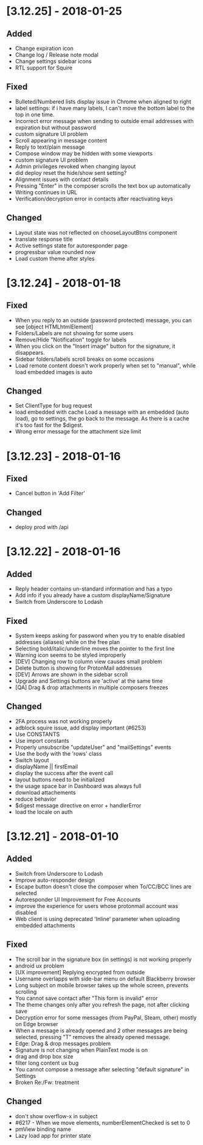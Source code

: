 # [3.12.25] - 2018-01-25
## Added
- Change expiration icon
- Change log / Release note modal
- Change settings sidebar icons
- RTL support for Squire

## Fixed
- Bulleted/Numbered lists display issue in Chrome when aligned to right
- label settings: if i have many labels, I can't move the bottom label to the top in one time.
- Incorrect error message when sending to outside email addresses with expiration but without password
- custom signature UI problem
- Scroll appearing in message content
- Reply to text/plain message
- Compose window may be hidden with some viewports
- custom signature UI problem
- Admin privileges revoked when changing layout
- did deploy reset the hide/show sent setting?
- Alignment issues with contact details
- Pressing "Enter" in the composer scrolls the text box up automatically
- Writing continues in URL
- Verification/decryption error in contacts after reactivating keys

## Changed
- Layout state was not reflected on chooseLayoutBtns component
- translate response title
- Active settings state for autoresponder page
- progressbar value rounded now
- Load custom theme after styles

# [3.12.24] - 2018-01-18
## Fixed
- When you reply to an outside (password protected) message, you can see [object HTMLhtmlElement]
- Folders/Labels are not showing for some users
- Remove/Hide "Notification" toggle for labels
- When you click on the "Insert image" button for the signature, it disappears.
- Sidebar folders/labels scroll breaks on some occasions
- Load remote content doesn't work properly when set to "manual", while load embedded images is auto

## Changed
- Set ClientType for bug request
- load embedded with cache Load a message with an embedded (auto load), go to settings, the go back to the message. As there is a cache it's too fast for the $digest.
- Wrong error message for the attachment size limit

# [3.12.23] - 2018-01-16
## Fixed
- Cancel button in 'Add Filter'

## Changed
- deploy prod with /api

# [3.12.22] - 2018-01-16
## Added
- Reply header contains un-standard information and has a typo
- Add info if you already have a custom displayName/Signature
- Switch from Underscore to Lodash

## Fixed
- System keeps asking for password when you try to enable disabled addresses (aliases) while on the free plan
- Selecting bold/italic/underline moves the pointer to the first line
- Warning icon seems to be styled improperly
- [DEV] Changing row to column view causes small problem
- Delete button is showing for ProtonMail addresses
- [DEV] Arrows are shown in the sidebar scroll
- Upgrade and Settings buttons are 'active' at the same time
- [QA] Drag & drop attachments in multiple composers freezes

## Changed
- 2FA process was not working properly
- adblock squire issue, add display important (#6253)
- Use CONSTANTS
- Use import constants
- Properly unsubscribe "updateUser" and "mailSettings" events
- Use the body with the 'rows' class
- Switch layout
- displayName || firstEmail
- display the success after the event call
- layout buttons need to be initialized
- the usage space bar in Dashboard was always full
- download attachements
- reduce behavior
- $digest message directive on error + handlerError
- load the locale on auth

# [3.12.21] - 2018-01-10
## Added
- Switch from Underscore to Lodash
- Improve auto-responder design
- Escape button doesn't close the composer when To/CC/BCC lines are selected
- Autoresponder UI Improvement for Free Accounts
- improve the experience for users whose protonmail account was disabled
- Web client is using deprecated 'Inline' parameter when uploading embedded attachments

## Fixed
- The scroll bar in the signature box (in settings) is not working properly
- android ux problem
- [UX improvement] Replying encrypted from outside
- Username overlapps with side-bar menu on default Blackberry browser
- Long subject on mobile browser takes up the whole screen, prevents scrolling
- You cannot save contact after "This form is invalid" error
- The theme changes only after you refresh the page, not after clicking save
- Decryption error for some messages (from PayPal, Steam, other) mostly on Edge browser
- When a message is already opened and 2 other messages are being selected, pressing "T" removes the already opened message.
- Edge: Drag & drop messages problem
- Signature is not changing when PlainText mode is on
- drag and drop box size
- filter long content ux bug
- You cannot compose a message after selecting "default signature" in Settings
- Broken Re:/Fw: treatment

## Changed
- don't show overflow-x in subject
- #6217 - When we move elements, numberElementChecked is set to 0
- pmView binding name
- Lazy load app for printer state
